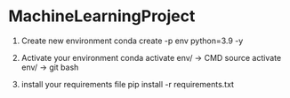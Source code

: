 # MachineLearningProject

1. Create new environment
conda create -p env python=3.9 -y

2. Activate your environment
conda activate env/ -> CMD
source activate env/ -> git bash

3. install your requirements file
pip install -r requirements.txt